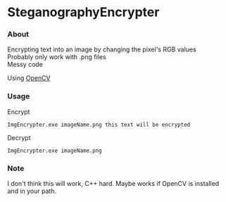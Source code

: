 # SteganographyEncrypter

### About

Encrypting text into an image by changing the pixel's RGB values  
Probably only work with .png files   
Messy code  

Using [OpenCV](http://opencv.org/)  

### Usage

Encrypt  
```
ImgEncrypter.exe imageName.png this text will be encrypted
```

Decrypt  
```
ImgEncrypter.exe imageName.png
```

### Note

I don't think this will work, C++ hard. Maybe works if OpenCV is installed and in your path.
